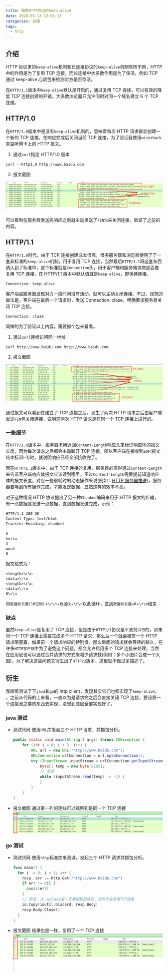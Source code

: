 ```yaml
---
title: 聊聊HTTP协议的keep-alive
date: 2020-01-13 12:01:13
categories: 后端
tags:
  - http
---
```


## 介绍

HTTP 协议里的`keep-alive`机制和长连接协议的`keep-alive`机制有所不同，HTTP 中的作用是为了复用 TCP 连接，而长连接中大多数作用是为了保活，例如 TCP 通过 keep-alive 心跳包来检测对方是否存活。

在`HTTP/1.1`版本中`keep-alive`默认是开启的，通过复用 TCP 连接，可以有效的降低 TCP 连接创建的开销，大多数浏览器只允许同时对同一个域名建立 6 个 TCP 连接。

<!-- more -->

## HTTP/1.0

在`HTTP/1.0`版本中是没有`keep-alive`机制的，意味着每次 HTTP 请求都会创建一个新的 TCP 连接，在响应完成后关闭当前 TCP 连接，为了验证我使用`wireshark`来监听网卡上的 HTTP 报文。

1. 通过`curl`指定 HTTP/1.0 版本

```
curl --http1.0 http://www.baidu.com
```

2. 报文截图

![](talk-http-keep-alive/2020-01-15-14-16-26.png)

可以看到在服务器发送完响应之后就主动发送了`FIN包`来关闭连接，验证了之前的内容。

## HTTP/1.1

在`HTTP/1.0`时代，由于 TCP 连接创建成本很高，很多服务器和浏览器使用了了一套非标准的`keep-alive`机制，用于复用 TCP 连接，当然最后`HTTP/1.1`将这套东西纳入到了标准中，这个标准就是`Connection`头，用于客户端和服务端协商是否要复用 TCP 连接，在 HTTP/1.1 版本中默认值就是`keep-alive`，即保持连接。

```http
Connection: keep-alive
```

客户端或服务器发现对方一段时间没有活动，就可以主动关闭连接。不过，规范的做法是，客户端在最后一个请求时，发送 Connection: close，明确要求服务器关闭 TCP 连接。

```http
Connection: close
```

同样的为了验证以上内容，需要抓个包来看看。

1. 通过`curl`连续访问同一地址

```bash
curl http://www.baidu.com http://www.baidu.com
```

2. 报文截图

![](talk-http-keep-alive/2020-01-15-14-44-03.png)

通过报文可以看到在建立了 TCP 连接之后，发生了两次 HTTP 请求之后由客户端发送`FIN`包关闭连接，说明这两次 HTTP 请求是在同一个 TCP 连接上进行的。

### 一些细节

在`HTTP/1.0`版本中，服务器不用返回`Content-Length`响应头来标识响应体的报文长度，因为每次请求之后都会主动断开 TCP 连接，所以客户端在接收到`EOF`(报文结束标识:-1)时，就说明响应已经全部接收完了。

而在`HTTP/1.1`版本中，由于 TCP 连接的复用，服务器必须得通过`Content-Length`来告诉客户端响应体报文应该读到哪里，不过`Content-Length`需要提前知道响应体的报文长度，对应一些很耗时的动态操作来说(例如：[HTTP 服务器推送](https://monkeywie.github.io/2019/08/08/server-push-and-websocket/#more))，服务器要等到所有操作完成，才能发送数据，显然这样的效率不高。

对于这种情况 HTTP 协议提出了另一种`Chunked`编码来用于 HTTP 报文的传输，有一点数据就发送一点数据，直到数据发送完成，示例：

```http
HTTP/1.1 200 OK
Content-Type: text/html
Transfer-Encoding: chunked

5
hello
4
word
0
```

报文格式为：

```
<length>\r\n
<data>\r\n
<length>\r\n
<data>\r\n
0\r\n
```

即`数据块长度(16进制)`+`\r\n`+`数据块`+`\r\n`以此循环，直到`数据块长度=0`+`\r\n`结束

### 缺点

虽然`keep-alive`是复用了 TCP 连接，但是由于`HTTP1/1`协议是不支持`并行`的，如果同一个 TCP 连接上需要完成多个 HTTP 请求，那么后一个就会被前一个 HTTP 请求阻塞着，如果前一个请求响应的特别慢，那么后面的请求就会等待的越久，在许多`HTTP客户端`中为了避免这个问题，都会允许启用多个 TCP 连接来处理，当然在应用层也可以通过合并请求的方式来减少请求数(例如：多个小图片合成一个大图)，为了解决这些问题又衍生出了`HTTP/2`版本，这里就不做过多描述了。

## 衍生

我顺带测试了下`java`和`go`的 http client，发现其实它们也都实现了`keep-alive`，
，之前从代码的上来看，一直以为是请求完之后会直接关闭 TCP 连接，要设置一个连接池之类的东西去实现，没想到底层全部实现好了。

### java 测试

- 测试代码
  使用`URL`库发起三个 HTTP 请求，并抓包分析。

  ```java
  public static void main(String[] args) throws IOException {
      for (int i = 0; i < 3; i++) {
          URL url = new URL("http://www.baidu.com");
          URLConnection urlConnection = url.openConnection();
          try (InputStream inputStream = urlConnection.getInputStream()) {
              byte[] temp = new byte[8192];
              // 空读
              while (inputStream.read(temp) != -1) {
              }
          }
      }
  }
  ```

- 报文截图
  通过第一列的连线可以观察到是同一个 TCP 连接
  ![](talk-http-keep-alive/2020-01-16-15-30-33.png)

### go 测试

- 测试代码
  使用`http`标准库来测试，发起三个 HTTP 请求并抓包分析。

  ```go
  func main() {
    for i := 0; i < 3; i++ {
      resp, err := http.Get("http://www.baidu.com")
      if err != nil {
        panic(err)
      }
      // 空读，注：golang里一定要把数据读完，否则不会复用TCP连接
      io.Copy(ioutil.Discard, resp.Body)
      resp.Body.Close()
    }
  }
  ```

- 报文截图
  结果也是一样，复用了一个 TCP 连接
  ![](talk-http-keep-alive/2020-01-16-15-38-01.png)
